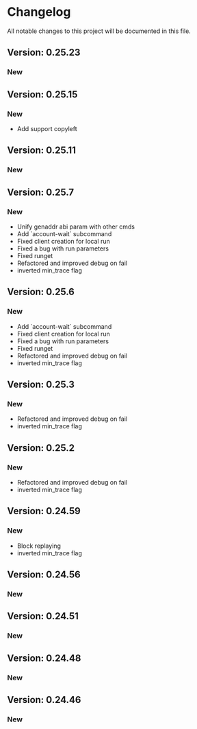 # Changelog

All notable changes to this project will be documented in this file.

## Version: 0.25.23

### New

## Version: 0.25.15


### New
 - Add support copyleft

 
## Version: 0.25.11

### New


## Version: 0.25.7

### New
 - Unify genaddr abi param with other cmds
 - Add &#x60;account-wait&#x60; subcommand
 - Fixed client creation for local run
 - Fixed a bug with run parameters
 - Fixed runget
 - Refactored and improved debug on fail
 - inverted min_trace flag


## Version: 0.25.6

### New
 - Add &#x60;account-wait&#x60; subcommand
 - Fixed client creation for local run
 - Fixed a bug with run parameters
 - Fixed runget
 - Refactored and improved debug on fail
 - inverted min_trace flag


## Version: 0.25.3

### New
 - Refactored and improved debug on fail
 - inverted min_trace flag


## Version: 0.25.2

### New
 - Refactored and improved debug on fail
 - inverted min_trace flag


## Version: 0.24.59

### New
 - Block replaying
 - inverted min_trace flag


## Version: 0.24.56

### New


## Version: 0.24.51

### New


## Version: 0.24.48

### New


## Version: 0.24.46

### New
